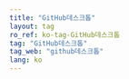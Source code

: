 ```yaml
---
title: "GitHub데스크톱"
layout: tag
ro_ref: ko-tag-GitHub데스크톱
tag: "GitHub데스크톱"
tag_web: "github데스크톱"
lang: ko
---
```

